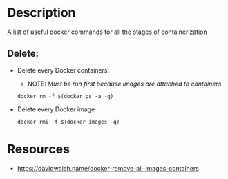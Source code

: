 # Description
A list of useful docker commands for all the stages of containerization

## Delete:
  * Delete every Docker containers:
    
    * NOTE: _Must be run first because images are attached to containers_

    ```docker rm -f $(docker ps -a -q)```

  * Delete every Docker image
    
    ```docker rmi -f $(docker images -q)```

# Resources
  * https://davidwalsh.name/docker-remove-all-images-containers
